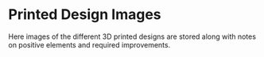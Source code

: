 # Printed Design Images
Here images of the different 3D printed designs are stored along with notes on positive elements and required improvements. 
